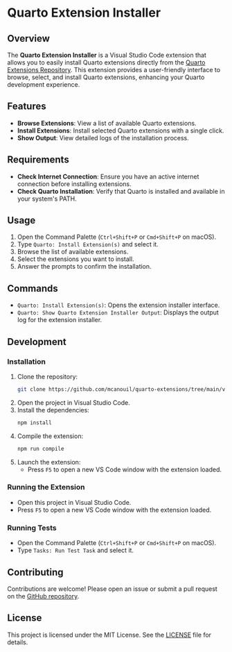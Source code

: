 # Quarto Extension Installer

## Overview

The **Quarto Extension Installer** is a Visual Studio Code extension that allows you to easily install Quarto extensions directly from the [Quarto Extensions Repository](https://github.com/mcanouil/quarto-extensions).
This extension provides a user-friendly interface to browse, select, and install Quarto extensions, enhancing your Quarto development experience.

## Features

- **Browse Extensions**: View a list of available Quarto extensions.
- **Install Extensions**: Install selected Quarto extensions with a single click.
- **Show Output**: View detailed logs of the installation process.

## Requirements

- **Check Internet Connection**: Ensure you have an active internet connection before installing extensions.
- **Check Quarto Installation**: Verify that Quarto is installed and available in your system's PATH.

## Usage

1. Open the Command Palette (`Ctrl+Shift+P` or `Cmd+Shift+P` on macOS).
2. Type `Quarto: Install Extension(s)` and select it.
3. Browse the list of available extensions.
4. Select the extensions you want to install.
5. Answer the prompts to confirm the installation.

## Commands

- `Quarto: Install Extension(s)`: Opens the extension installer interface.
- `Quarto: Show Quarto Extension Installer Output`: Displays the output log for the extension installer.

## Development

### Installation

1. Clone the repository:
    ```sh
    git clone https://github.com/mcanouil/quarto-extensions/tree/main/vscode
    ```
2. Open the project in Visual Studio Code.
3. Install the dependencies:
    ```sh
    npm install
    ```
4. Compile the extension:
    ```sh
    npm run compile
    ```
5. Launch the extension:
    - Press `F5` to open a new VS Code window with the extension loaded.

### Running the Extension

- Open this project in Visual Studio Code.
- Press `F5` to open a new VS Code window with the extension loaded.

### Running Tests

- Open the Command Palette (`Ctrl+Shift+P` or `Cmd+Shift+P` on macOS).
- Type `Tasks: Run Test Task` and select it.

## Contributing

Contributions are welcome! Please open an issue or submit a pull request on the [GitHub repository](https://github.com/mcanouil/quarto-extensions).

## License

This project is licensed under the MIT License. See the [LICENSE](LICENSE) file for details.
